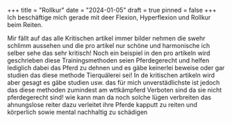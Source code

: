 +++
title = "Rollkur"
date = "2024-01-05"
draft = true
pinned = false
+++
Ich beschäftige mich gerade mit deer Flexion, Hyperflexion und Rollkur beim Reiten.

Mir fällt auf das alle Kritischen artikel immer bilder nehmen die swehr schlimm aussehen und die pro artikel nur schöne und harmonische ich selber sehe das sehr kritisch! Noch ein beispiel in den pro artikeln  wird geschrieben diese Trainingsmethoden seien Pferdegerecht und helfen lediglich dabei das Pferd zu dehnen und es gäbe keinerlei beweise oder gar studien das diese methode Tierquälerei sei! In de kritischen artikeln wird aber gesagt es gäbe studien usw. das für mich unverstädlichste ist jedoch das diese methoden zumindest am wttkämpferd Verboten sind da sie nicht pferdegerecht sind! wie kann man da noch solche lügen verbreiten das ahnungslose reiter dazu verleitet ihre Pferde kapputt zu reiten und körperlich sowie mental nachhaltig zu schädigen